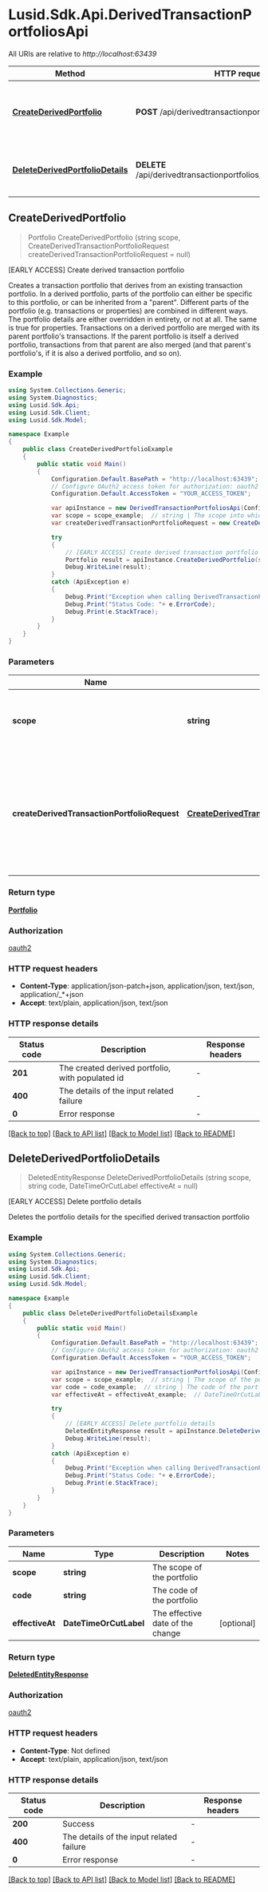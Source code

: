 # Lusid.Sdk.Api.DerivedTransactionPortfoliosApi

All URIs are relative to *http://localhost:63439*

Method | HTTP request | Description
------------- | ------------- | -------------
[**CreateDerivedPortfolio**](DerivedTransactionPortfoliosApi.md#createderivedportfolio) | **POST** /api/derivedtransactionportfolios/{scope} | [EARLY ACCESS] Create derived transaction portfolio
[**DeleteDerivedPortfolioDetails**](DerivedTransactionPortfoliosApi.md#deletederivedportfoliodetails) | **DELETE** /api/derivedtransactionportfolios/{scope}/{code}/details | [EARLY ACCESS] Delete portfolio details



## CreateDerivedPortfolio

> Portfolio CreateDerivedPortfolio (string scope, CreateDerivedTransactionPortfolioRequest createDerivedTransactionPortfolioRequest = null)

[EARLY ACCESS] Create derived transaction portfolio

Creates a transaction portfolio that derives from an existing transaction portfolio. In a derived portfolio, parts of the portfolio can either be specific to this portfolio, or can be inherited from a \"parent\". Different parts of the portfolio (e.g. transactions or properties) are combined in different ways. The portfolio details are either overridden in entirety, or not at all. The same is true for properties. Transactions on a derived portfolio are merged with its parent portfolio's transactions. If the parent portfolio is itself a derived portfolio, transactions from that parent are also merged (and that parent's portfolio's, if it is also a derived portfolio, and so on).

### Example

```csharp
using System.Collections.Generic;
using System.Diagnostics;
using Lusid.Sdk.Api;
using Lusid.Sdk.Client;
using Lusid.Sdk.Model;

namespace Example
{
    public class CreateDerivedPortfolioExample
    {
        public static void Main()
        {
            Configuration.Default.BasePath = "http://localhost:63439";
            // Configure OAuth2 access token for authorization: oauth2
            Configuration.Default.AccessToken = "YOUR_ACCESS_TOKEN";

            var apiInstance = new DerivedTransactionPortfoliosApi(Configuration.Default);
            var scope = scope_example;  // string | The scope into which to create the new derived portfolio
            var createDerivedTransactionPortfolioRequest = new CreateDerivedTransactionPortfolioRequest(); // CreateDerivedTransactionPortfolioRequest | The root object of the new derived portfolio, containing a populated reference portfolio id and reference scope (optional) 

            try
            {
                // [EARLY ACCESS] Create derived transaction portfolio
                Portfolio result = apiInstance.CreateDerivedPortfolio(scope, createDerivedTransactionPortfolioRequest);
                Debug.WriteLine(result);
            }
            catch (ApiException e)
            {
                Debug.Print("Exception when calling DerivedTransactionPortfoliosApi.CreateDerivedPortfolio: " + e.Message );
                Debug.Print("Status Code: "+ e.ErrorCode);
                Debug.Print(e.StackTrace);
            }
        }
    }
}
```

### Parameters


Name | Type | Description  | Notes
------------- | ------------- | ------------- | -------------
 **scope** | **string**| The scope into which to create the new derived portfolio | 
 **createDerivedTransactionPortfolioRequest** | [**CreateDerivedTransactionPortfolioRequest**](CreateDerivedTransactionPortfolioRequest.md)| The root object of the new derived portfolio, containing a populated reference portfolio id and reference scope | [optional] 

### Return type

[**Portfolio**](Portfolio.md)

### Authorization

[oauth2](../README.md#oauth2)

### HTTP request headers

- **Content-Type**: application/json-patch+json, application/json, text/json, application/_*+json
- **Accept**: text/plain, application/json, text/json

### HTTP response details
| Status code | Description | Response headers |
|-------------|-------------|------------------|
| **201** | The created derived portfolio, with populated id |  -  |
| **400** | The details of the input related failure |  -  |
| **0** | Error response |  -  |

[[Back to top]](#)
[[Back to API list]](../README.md#documentation-for-api-endpoints)
[[Back to Model list]](../README.md#documentation-for-models)
[[Back to README]](../README.md)


## DeleteDerivedPortfolioDetails

> DeletedEntityResponse DeleteDerivedPortfolioDetails (string scope, string code, DateTimeOrCutLabel effectiveAt = null)

[EARLY ACCESS] Delete portfolio details

Deletes the portfolio details for the specified derived transaction portfolio

### Example

```csharp
using System.Collections.Generic;
using System.Diagnostics;
using Lusid.Sdk.Api;
using Lusid.Sdk.Client;
using Lusid.Sdk.Model;

namespace Example
{
    public class DeleteDerivedPortfolioDetailsExample
    {
        public static void Main()
        {
            Configuration.Default.BasePath = "http://localhost:63439";
            // Configure OAuth2 access token for authorization: oauth2
            Configuration.Default.AccessToken = "YOUR_ACCESS_TOKEN";

            var apiInstance = new DerivedTransactionPortfoliosApi(Configuration.Default);
            var scope = scope_example;  // string | The scope of the portfolio
            var code = code_example;  // string | The code of the portfolio
            var effectiveAt = effectiveAt_example;  // DateTimeOrCutLabel | The effective date of the change (optional) 

            try
            {
                // [EARLY ACCESS] Delete portfolio details
                DeletedEntityResponse result = apiInstance.DeleteDerivedPortfolioDetails(scope, code, effectiveAt);
                Debug.WriteLine(result);
            }
            catch (ApiException e)
            {
                Debug.Print("Exception when calling DerivedTransactionPortfoliosApi.DeleteDerivedPortfolioDetails: " + e.Message );
                Debug.Print("Status Code: "+ e.ErrorCode);
                Debug.Print(e.StackTrace);
            }
        }
    }
}
```

### Parameters


Name | Type | Description  | Notes
------------- | ------------- | ------------- | -------------
 **scope** | **string**| The scope of the portfolio | 
 **code** | **string**| The code of the portfolio | 
 **effectiveAt** | **DateTimeOrCutLabel**| The effective date of the change | [optional] 

### Return type

[**DeletedEntityResponse**](DeletedEntityResponse.md)

### Authorization

[oauth2](../README.md#oauth2)

### HTTP request headers

- **Content-Type**: Not defined
- **Accept**: text/plain, application/json, text/json

### HTTP response details
| Status code | Description | Response headers |
|-------------|-------------|------------------|
| **200** | Success |  -  |
| **400** | The details of the input related failure |  -  |
| **0** | Error response |  -  |

[[Back to top]](#)
[[Back to API list]](../README.md#documentation-for-api-endpoints)
[[Back to Model list]](../README.md#documentation-for-models)
[[Back to README]](../README.md)


